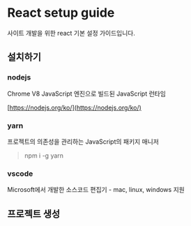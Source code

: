 # React setup guide

사이트 개발을 위한 react 기본 설정 가이드입니다.


## 설치하기

### nodejs

Chrome V8 JavaScript 엔진으로 빌드된 JavaScript 런타임

[https://nodejs.org/ko/](https://nodejs.org/ko/)

### yarn

프로젝트의 의존성을 관리하는 JavaScript의 패키지 매니저

> npm i -g yarn

### vscode

Microsoft에서 개발한 소스코드 편집기 - mac, linux, windows 지원



## 프로젝트 생성

> 




<!--stackedit_data:
eyJoaXN0b3J5IjpbMTY2MTIxMTc2MywtMTkxNTk1NDQ5OV19
-->